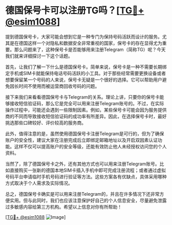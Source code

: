 # 德国保号卡可以注册TG吗？[[TG💪+ @esim1088](https://t.me/s/esim1088)]

提到德国保号卡，大家可能会想到它是一种专门为保持号码活跃而设计的服务。尤其是在德国这样一个对隐私和数据安全非常重视的国家，保号卡的存在显得尤为重要。那么问题来了，这种保号卡是否能够用来注册Telegram（简称TG）呢？今天我们就来详细探讨一下这个话题。

首先，让我们了解一下什么是德国保号卡。简单来说，保号卡是一种不需要长期绑定手机或SIM卡就能保持电话号码活跃的小工具。对于那些经常需要更换设备或者想要保留某一个号码的人来说，保号卡无疑是一个很好的选择。它可以帮助用户避免因长时间不使用而被运营商回收号码的问题。

接下来我们来看看德国保号卡与Telegram的关系。理论上讲，只要你的保号卡能够接收短信验证码，那么它是完全可以用来注册Telegram账号的。不过，在实际操作过程中，可能还会遇到一些限制因素。例如，某些保号卡可能会因为服务提供商的不同而导致接收短信验证码的成功率有所差异。因此，在选择保号卡时，最好挑选那些口碑较好、评价较高的服务商。

此外，值得注意的是，虽然使用德国保号卡注册Telegram是可行的，但为了确保账户的安全性，建议大家在注册完成后立即绑定邮箱地址以及开启双因素认证功能。这样不仅可以提高账户的安全等级，还能有效防止他人未经授权访问您的个人资料。

当然了，除了德国保号卡之外，还有其他方式也可以用来注册Telegram账号。比如直接购买一张新的德国本地SIM卡插入手机中即可完成注册流程；或者通过虚拟号码平台申请临时手机号码进行验证等方法。这些方案各有优缺点，具体采用哪种方式取决于个人需求及实际情况。

总之，德国保号卡确实是可以用来注册Telegram的，并且在许多情况下还非常方便实用。但与此同时，我们也应该注意保护好自己的个人信息安全，尽量避免泄露过多敏感内容给第三方机构。希望以上信息对你有所帮助！

[[TG💪+ @esim1088](https://t.me/s/esim1088) ![Image](https://i.postimg.cc/4NQfJmqS/Snipaste-2025-05-13-00-14-12.png)]